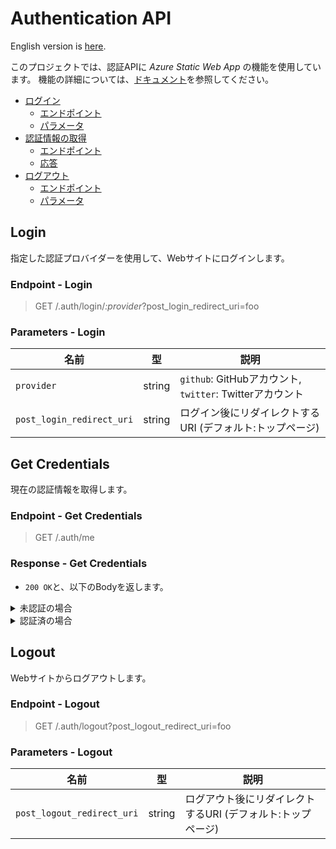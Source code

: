 # Authentication API

English version is [here](./authentication.md).

このプロジェクトでは、認証APIに *Azure Static Web App* の機能を使用しています。
機能の詳細については、[ドキュメント](https://docs.microsoft.com/ja-jp/azure/static-web-apps/authentication-authorization)を参照してください。

- [ログイン](#login)
  - [エンドポイント](#endpoint---login)
  - [パラメータ](#parameters---login)
- [認証情報の取得](#get-credentials)
  - [エンドポイント](#endpoint---get-credentials)
  - [応答](#response---get-credentials)
- [ログアウト](#logout)
  - [エンドポイント](#endpoint---logout)
  - [パラメータ](#parameters---logout)

## Login

指定した認証プロバイダーを使用して、Webサイトにログインします。

### Endpoint - Login

> GET /.auth/login/*:provider*?post_login_redirect_uri=foo

### Parameters - Login

|名前|型|説明|
|----|:--:|---|
|`provider`|string|`github`: GitHubアカウント, `twitter`: Twitterアカウント|
|`post_login_redirect_uri`|string|ログイン後にリダイレクトするURI (デフォルト:トップページ)|

## Get Credentials

現在の認証情報を取得します。

### Endpoint - Get Credentials

> GET /.auth/me

### Response - Get Credentials

- `200 OK`と、以下のBodyを返します。

<details>
  <summary>未認証の場合</summary>

```json
{
  "clientPrincipal": null
}
```

</details>

<details>
  <summary>認証済の場合</summary>

```json
{
  "clientPrincipal": {
    "identityProvider": "twitter",
    "userId": "d75b260a64504067bfc5b2905e3b8182",
    "userDetails": "username",
    "userRoles": [ "anonymous", "authenticated" ]
  }
}
```

</details>

## Logout

Webサイトからログアウトします。

### Endpoint - Logout

> GET /.auth/logout?post_logout_redirect_uri=foo

### Parameters - Logout

|名前|型|説明|
|----|:--:|---|
|`post_logout_redirect_uri`|string|ログアウト後にリダイレクトするURI (デフォルト:トップページ)|
